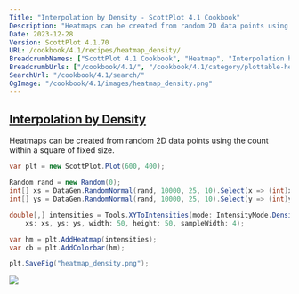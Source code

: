 ```yaml
---
Title: "Interpolation by Density - ScottPlot 4.1 Cookbook"
Description: "Heatmaps can be created from random 2D data points using the count within a square of fixed size."
Date: 2023-12-28
Version: ScottPlot 4.1.70
URL: /cookbook/4.1/recipes/heatmap_density/
BreadcrumbNames: ["ScottPlot 4.1 Cookbook", "Heatmap", "Interpolation by Density"]
BreadcrumbUrls: ["/cookbook/4.1/", "/cookbook/4.1/category/plottable-heatmap", "/cookbook/4.1/recipes/heatmap_density/"]
SearchUrl: "/cookbook/4.1/search/"
OgImage: "/cookbook/4.1/images/heatmap_density.png"
---
```


<h2><a id='interpolation-by-density' href='/cookbook/4.1/recipes/heatmap_density/'>Interpolation by Density</a></h2>

Heatmaps can be created from random 2D data points using the count within a square of fixed size.

```cs
var plt = new ScottPlot.Plot(600, 400);

Random rand = new Random(0);
int[] xs = DataGen.RandomNormal(rand, 10000, 25, 10).Select(x => (int)x).ToArray();
int[] ys = DataGen.RandomNormal(rand, 10000, 25, 10).Select(y => (int)y).ToArray();

double[,] intensities = Tools.XYToIntensities(mode: IntensityMode.Density,
    xs: xs, ys: ys, width: 50, height: 50, sampleWidth: 4);

var hm = plt.AddHeatmap(intensities);
var cb = plt.AddColorbar(hm);

plt.SaveFig("heatmap_density.png");
```

<img src='../../images/heatmap_density.png' class='d-block mx-auto my-5' />


